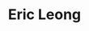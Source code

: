 ---
layout: post
title: Eric Leong
school: Cooper Union
major: Major?
image: https://static.squarespace.com/static/50354720c4aa2d2d3150d3d8/t/52499ed3e4b0b724ccfb507c/1380556499728/Eric-Leong.jpg?format=300w
position: Create@Cooper Liason
positionURL: http://www.techatnyu.org/position
twitter: 
email: t@NYU email?
graduate: 2014
weight: 5
---